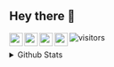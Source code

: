 ## Hey there 👋
<a href="https://www.linkedin.com/in/alphasingh/">
  <img align="left" width="24px" src="https://cdn.jsdelivr.net/npm/simple-icons@v3/icons/linkedin.svg"  />
</a>
<a href="https://www.hackerrank.com/alphasingh/" >
  <img align="left" width="24px" src="https://www.svgrepo.com/show/306171/hackerrank.svg"  />
</a>
<a href="https://leetcode.com/alphasingh/">
  <img align="left" width="24px" src="https://upload.wikimedia.org/wikipedia/commons/1/19/LeetCode_logo_black.png"  />
</a>
<a href="https://www.chess.com/member/alphasingh/">
  <img align="left" width="24px" src="https://images.chesscomfiles.com/uploads/v1/images_users/tiny_mce/SamCopeland/phpmeXx6V.png"  />
</a> 

![visitors](https://visitor-badge.laobi.icu/badge?page_id=alphasingh.alphasingh)


<details>
	<summary> Github Stats </summary>
	<br />
  
  ![Abhay's github stats](https://github-readme-stats.vercel.app/api?username=alphasingh&show_icons=true&hide_border=true)
  <img src="https://github-readme-streak-stats.herokuapp.com/?user=alphasingh&" alt="alphasingh"/>

</details>

